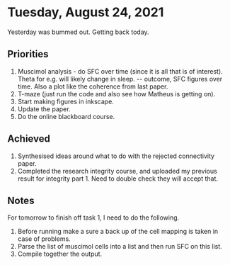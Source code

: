# Tuesday, August 24, 2021

Yesterday was bummed out. Getting back today.

## Priorities

1. Muscimol analysis - do SFC over time (since it is all that is of interest). Theta for e.g. will likely change in sleep. -- outcome, SFC figures over time. Also a plot like the coherence from last paper.
2. T-maze (just run the code and also see how Matheus is getting on).
3. Start making figures in inkscape.
4. Update the paper.
5. Do the online blackboard course.

## Achieved

1. Synthesised ideas around what to do with the rejected connectivity paper.
2. Completed the research integrity course, and uploaded my previous result for integrity part 1. Need to double check they will accept that.

## Notes

For tomorrow to finish off task 1, I need to do the following.
1. Before running make a sure a back up of the cell mapping is taken in case of problems.
2. Parse the list of muscimol cells into a list and then run SFC on this list.
3. Compile together the output.